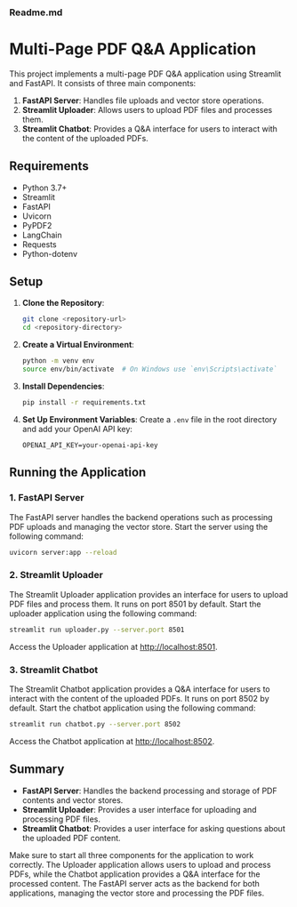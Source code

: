 ### Readme.md

# Multi-Page PDF Q&A Application

This project implements a multi-page PDF Q&A application using Streamlit and FastAPI. It consists of three main components:

1. **FastAPI Server**: Handles file uploads and vector store operations.
2. **Streamlit Uploader**: Allows users to upload PDF files and processes them.
3. **Streamlit Chatbot**: Provides a Q&A interface for users to interact with the content of the uploaded PDFs.

## Requirements

- Python 3.7+
- Streamlit
- FastAPI
- Uvicorn
- PyPDF2
- LangChain
- Requests
- Python-dotenv

## Setup

1. **Clone the Repository**:
    ```sh
    git clone <repository-url>
    cd <repository-directory>
    ```

2. **Create a Virtual Environment**:
    ```sh
    python -m venv env
    source env/bin/activate  # On Windows use `env\Scripts\activate`
    ```

3. **Install Dependencies**:
    ```sh
    pip install -r requirements.txt
    ```

4. **Set Up Environment Variables**:
    Create a `.env` file in the root directory and add your OpenAI API key:
    ```
    OPENAI_API_KEY=your-openai-api-key
    ```

## Running the Application

### 1. FastAPI Server

The FastAPI server handles the backend operations such as processing PDF uploads and managing the vector store. Start the server using the following command:

```sh
uvicorn server:app --reload
```

### 2. Streamlit Uploader

The Streamlit Uploader application provides an interface for users to upload PDF files and process them. It runs on port 8501 by default. Start the uploader application using the following command:

```sh
streamlit run uploader.py --server.port 8501
```

Access the Uploader application at [http://localhost:8501](http://localhost:8501).

### 3. Streamlit Chatbot

The Streamlit Chatbot application provides a Q&A interface for users to interact with the content of the uploaded PDFs. It runs on port 8502 by default. Start the chatbot application using the following command:

```sh
streamlit run chatbot.py --server.port 8502
```

Access the Chatbot application at [http://localhost:8502](http://localhost:8502).

## Summary

- **FastAPI Server**: Handles the backend processing and storage of PDF contents and vector stores.
- **Streamlit Uploader**: Provides a user interface for uploading and processing PDF files.
- **Streamlit Chatbot**: Provides a user interface for asking questions about the uploaded PDF content.

Make sure to start all three components for the application to work correctly. The Uploader application allows users to upload and process PDFs, while the Chatbot application provides a Q&A interface for the processed content. The FastAPI server acts as the backend for both applications, managing the vector store and processing the PDF files.
